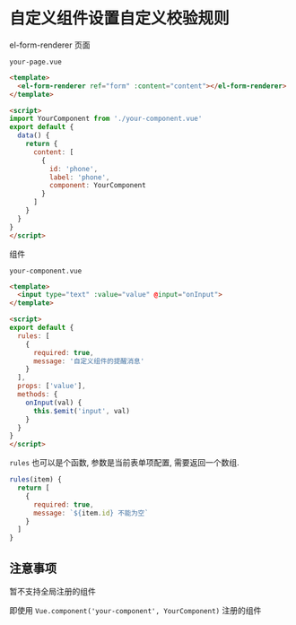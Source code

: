 # 自定义组件设置自定义校验规则

el-form-renderer 页面

`your-page.vue`

```html
<template>
  <el-form-renderer ref="form" :content="content"></el-form-renderer>
</template>

<script>
import YourComponent from './your-component.vue'
export default {
  data() {
    return {
      content: [
        {
          id: 'phone',
          label: 'phone',
          component: YourComponent
        }
      ]
    }
  }
}
</script>
```

组件

`your-component.vue`

```html
<template>
  <input type="text" :value="value" @input="onInput">
</template>

<script>
export default {
  rules: [
    {
      required: true,
      message: '自定义组件的提醒消息'
    }
  ],
  props: ['value'],
  methods: {
    onInput(val) {
      this.$emit('input', val)
    }
  }
}
</script>
```

`rules` 也可以是个函数, 参数是当前表单项配置, 需要返回一个数组.

```js
rules(item) {
  return [
    {
      required: true,
      message: `${item.id} 不能为空`
    }
  ]
}
```

## 注意事项

暂不支持全局注册的组件

即使用 `Vue.component('your-component', YourComponent)` 注册的组件
